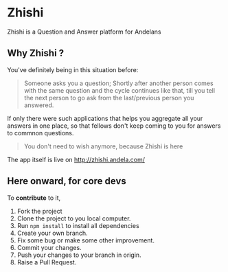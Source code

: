 # Zhishi
Zhishi is a Question and Answer platform for Andelans

## Why Zhishi ?

You've definitely being in this situation before:

>Someone asks you a question; Shortly after another person comes with the same question and the cycle continues like that, till you tell the next person to go ask from the last/previous person you answered.

If only there were such applications that helps you aggregate all your answers in one place, so that fellows don't keep coming to you for answers to commnon questions.

>You don't need to wish anymore, because Zhishi is here

The app itself is live on http://zhishi.andela.com/


## Here onward, for core devs

To **contribute** to it,

1. Fork the project
2. Clone the project to you local computer.
3. Run `npm install` to install all dependencies
4. Create your own branch.
5. Fix some bug or make some other improvement.
6. Commit your changes.
7. Push your changes to your branch in origin.
8. Raise a Pull Request.
